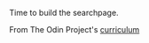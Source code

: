 Time to build the searchpage.

From The Odin Project's [curriculum](http://www.theodinproject.com/courses/web-development-101/lessons/html-css)